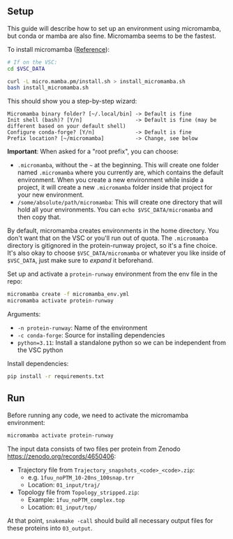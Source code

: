 ## Setup

This guide will describe how to set up an environment using micromamba, but conda or mamba are also fine. Micromamba seems to be the fastest.

To install micromamba ([Reference](https://mamba.readthedocs.io/en/latest/installation/micromamba-installation.html)):

```bash
# If on the VSC:
cd $VSC_DATA

curl -L micro.mamba.pm/install.sh > install_micromamba.sh
bash install_micromamba.sh
```

This should show you a step-by-step wizard:

```
Micromamba binary folder? [~/.local/bin] -> Default is fine
Init shell (bash)? [Y/n]                 -> Default is fine (may be different based on your default shell)
Configure conda-forge? [Y/n]             -> Default is fine
Prefix location? [~/micromamba]          -> Change, see below
```

**Important**: When asked for a "root prefix", you can choose:

- `.micromamba`, without the `~` at the beginning. This will create one folder named `.micromamba` where you currently are, which contains the default environment. When you create a new environment while inside a project, it will create a new `.micromamba` folder inside that project for your new environment.
- `/some/absolute/path/micromamba`: This will create one directory that will hold all your environments. You can `echo $VSC_DATA/micromamba` and then copy that.

By default, micromamba creates environments in the home directory. You don't want that on the VSC or you'll run out of quota. The `.micromamba` directory is gitignored in the protein-runway project, so it's a fine choice. It's also okay to choose `$VSC_DATA/micromamba` or whatever you like inside of `$VSC_DATA`, just make sure to *expand* it beforehand.

Set up and activate a `protein-runway` environment from the env file in the repo:

```bash
micromamba create -f micromamba_env.yml
micromamba activate protein-runway
```

Arguments:

- `-n protein-runway`: Name of the environment
- `-c conda-forge`: Source for installing dependencies
- `python=3.11`: Install a standalone python so we can be independent from the VSC python

Install dependencies:

```bash
pip install -r requirements.txt
```

## Run

Before running any code, we need to activate the micromamba environment:

```bash
micromamba activate protein-runway
```

The input data consists of two files per protein from Zenodo <https://zenodo.org/records/4650406>:

- Trajectory file from `Trajectory_snapshots_<code>_<code>.zip`:
    - e.g. `1fuu_noPTM_10-20ns_100snap.trr`
    - Location: `01_input/traj/`
- Topology file from `Topology_stripped.zip`:
    - Example: `1fuu_noPTM_complex.top`
    - Location: `01_input/top/`

At that point, `snakemake -call` should build all necessary output files for these proteins into `03_output`.
